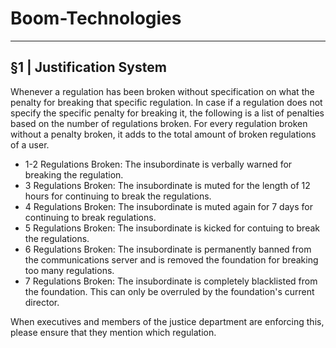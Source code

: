 # Boom-Technologies

----------------------------------------------------------

## §1 | Justification System
Whenever a regulation has been broken without specification on what the penalty for breaking that specific regulation. In case if a regulation does not specify the specific penalty for breaking it, the following is a list of penalties based on the number of regulations broken. For every regulation broken without a penalty broken, it adds to the total amount of broken regulations of a user. 

- 1-2 Regulations Broken: The insubordinate is verbally warned for breaking the regulation. 
- 3 Regulations Broken: The insubordinate is muted for the length of 12 hours for continuing to break the regulations. 
- 4 Regulations Broken: The insubordinate is muted again for 7 days for continuing to break regulations.
- 5 Regulations Broken: The insubordinate is kicked for contuing to break the regulations.
- 6 Regulations Broken: The insubordinate is permanently banned from the communications server and is removed the foundation for breaking too many regulations. 
- 7 Regulations Broken: The insubordinate is completely blacklisted from the foundation. This can only be overruled by the foundation's current director.

When executives and members of the justice department are enforcing this, please ensure that they mention which regulation.

